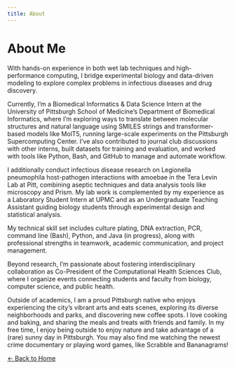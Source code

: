 ```yaml
---
title: About
---
```


# About Me
With hands-on experience in both wet lab techniques and high-performance computing, I bridge experimental biology and data-driven modeling to explore complex problems in infectious diseases and drug discovery.

Currently, I’m a Biomedical Informatics & Data Science Intern at the University of Pittsburgh School of Medicine’s Department of Biomedical Informatics, where I’m exploring ways to translate between molecular structures and natural language using SMILES strings and transformer-based models like MolT5, running large-scale experiments on the Pittsburgh Supercomputing Center. I’ve also contributed to journal club discussions with other interns, built datasets for training and evaluation, and worked with tools like Python, Bash, and GitHub to manage and automate workflow.

I additionally conduct infectious disease research on Legionella pneumophila host-pathogen interactions with amoebae in the Tera Levin Lab at Pitt, combining aseptic techniques and data analysis tools like microscopy and Prism. My lab work is complemented by my experience as a Laboratory Student Intern at UPMC and as an Undergraduate Teaching Assistant guiding biology students through experimental design and statistical analysis.

My technical skill set includes culture plating, DNA extraction, PCR, command line (Bash), Python, and Java (in progress), along with professional strengths in teamwork, academic communication, and project management.

Beyond research, I’m passionate about fostering interdisciplinary collaboration as Co-President of the Computational Health Sciences Club, where I organize events connecting students and faculty from biology, computer science, and public health.

Outside of academics, I am a proud Pittsburgh native who enjoys experiencing the city’s vibrant arts and eats scenes, exploring its diverse neighborhoods and parks, and discovering new coffee spots. I love cooking and baking, and sharing the meals and treats with friends and family. In my free time, I enjoy being outside to enjoy nature and take advantage of a (rare) sunny day in Pittsburgh. You may also find me watching the newest crime documentary or playing word games, like Scrabble and Bananagrams!

[← Back to Home](index.md)
